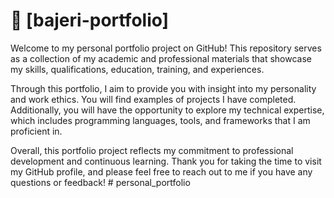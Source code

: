 <!-- PROJECT DESCRIPTION -->

# 📖 [bajeri-portfolio] <a name="about-project"></a>

Welcome to my personal portfolio project on GitHub! This repository serves as a collection of my academic and professional materials that showcase my skills, qualifications, education, training, and experiences.

Through this portfolio, I aim to provide you with insight into my personality and work ethics. You will find examples of projects I have completed. Additionally, you will have the opportunity to explore my technical expertise, which includes programming languages, tools, and frameworks that I am proficient in.

Overall, this portfolio project reflects my commitment to professional development and continuous learning. Thank you for taking the time to visit my GitHub profile, and please feel free to reach out to me if you have any questions or feedback!
#   p e r s o n a l _ p o r t f o l i o  
 